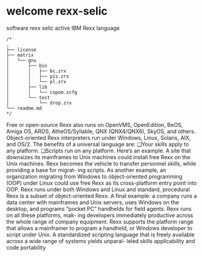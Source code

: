 # welcome rexx-selic
software rexx selic active IBM Rexx language

```rexx
/*
.
├── license
├── matrix
│   └── gnu
│       ├── bin
│       │   ├── bc.zrx
│       │   ├── pis.zrx
│       │   └── pl.zrx
│       ├── lib
│       │   └── copom.zcfg
│       └── test
│           └── drop.zrx
└── readme.md
*/
```

Free or open-source Rexx also runs on OpenVMS, OpenEdition, BeOS, Amiga OS, AROS, AtheOS/Syllable,
QNX (QNX4/QNX6), SkyOS, and others. Object-oriented Rexx interpreters run under Windows, Linux,
Solaris, AIX, and OS/2.
The benefits of a universal language are:
❑Your skills apply to any platform.
❑Scripts run on any platform.
Here’s an example. A site that downsizes its mainframes to Unix machines could install free Rexx on the
Unix machines. Rexx becomes the vehicle to transfer personnel skills, while providing a base for migrat-
ing scripts.
As another example, an organization migrating from Windows to object-oriented programming (OOP)
under Linux could use free Rexx as its cross-platform entry point into OOP. Rexx runs under both
Windows and Linux and standard, procedural Rexx is a subset of object-oriented Rexx.
A final example: a company runs a data center with mainframes and Unix servers, uses Windows on the
desktop, and programs “pocket PC” handhelds for field agents. Rexx runs on all these platforms, mak-
ing developers immediately productive across the whole range of company equipment. Rexx supports
the platform range that allows a mainframer to program a handheld, or Windows developer to script
under Unix.
A standardized scripting language that is freely available across a wide range of systems yields unparal-
leled skills applicability and code portability
